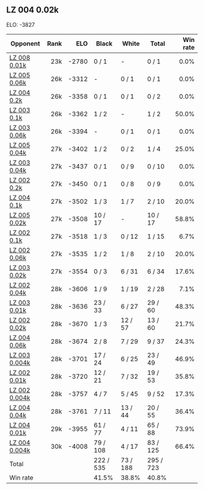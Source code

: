 ## LZ 004 0.02k ##

ELO: -3827

Opponent | Rank | ELO | Black | White | Total | Win rate
---------|-----:|----:|-------|-------|-------|-------:
[LZ 008 0.01k](LZ%20008%200.01k.md) | 23k | -2780 | 0 / 1 | - | 0 / 1 | 0.0%
[LZ 005 0.06k](LZ%20005%200.06k.md) | 26k | -3312 | - | 0 / 1 | 0 / 1 | 0.0%
[LZ 004 0.2k](LZ%20004%200.2k.md) | 26k | -3358 | 0 / 1 | 0 / 1 | 0 / 2 | 0.0%
[LZ 003 0.1k](LZ%20003%200.1k.md) | 26k | -3362 | 1 / 2 | - | 1 / 2 | 50.0%
[LZ 003 0.06k](LZ%20003%200.06k.md) | 26k | -3394 | - | 0 / 1 | 0 / 1 | 0.0%
[LZ 005 0.04k](LZ%20005%200.04k.md) | 27k | -3402 | 1 / 2 | 0 / 2 | 1 / 4 | 25.0%
[LZ 003 0.04k](LZ%20003%200.04k.md) | 27k | -3437 | 0 / 1 | 0 / 9 | 0 / 10 | 0.0%
[LZ 002 0.2k](LZ%20002%200.2k.md) | 27k | -3450 | 0 / 1 | 0 / 8 | 0 / 9 | 0.0%
[LZ 004 0.1k](LZ%20004%200.1k.md) | 27k | -3502 | 1 / 3 | 1 / 7 | 2 / 10 | 20.0%
[LZ 005 0.02k](LZ%20005%200.02k.md) | 27k | -3508 | 10 / 17 | - | 10 / 17 | 58.8%
[LZ 002 0.1k](LZ%20002%200.1k.md) | 27k | -3518 | 1 / 3 | 0 / 12 | 1 / 15 | 6.7%
[LZ 002 0.06k](LZ%20002%200.06k.md) | 27k | -3535 | 1 / 2 | 1 / 8 | 2 / 10 | 20.0%
[LZ 003 0.02k](LZ%20003%200.02k.md) | 27k | -3554 | 0 / 3 | 6 / 31 | 6 / 34 | 17.6%
[LZ 002 0.04k](LZ%20002%200.04k.md) | 28k | -3606 | 1 / 9 | 1 / 19 | 2 / 28 | 7.1%
[LZ 003 0.01k](LZ%20003%200.01k.md) | 28k | -3636 | 23 / 33 | 6 / 27 | 29 / 60 | 48.3%
[LZ 002 0.02k](LZ%20002%200.02k.md) | 28k | -3670 | 1 / 3 | 12 / 57 | 13 / 60 | 21.7%
[LZ 004 0.06k](LZ%20004%200.06k.md) | 28k | -3674 | 2 / 8 | 7 / 29 | 9 / 37 | 24.3%
[LZ 003 0.004k](LZ%20003%200.004k.md) | 28k | -3701 | 17 / 24 | 6 / 25 | 23 / 49 | 46.9%
[LZ 002 0.01k](LZ%20002%200.01k.md) | 28k | -3720 | 12 / 21 | 7 / 32 | 19 / 53 | 35.8%
[LZ 002 0.004k](LZ%20002%200.004k.md) | 28k | -3757 | 4 / 7 | 5 / 45 | 9 / 52 | 17.3%
[LZ 004 0.04k](LZ%20004%200.04k.md) | 28k | -3761 | 7 / 11 | 13 / 44 | 20 / 55 | 36.4%
[LZ 004 0.01k](LZ%20004%200.01k.md) | 29k | -3955 | 61 / 77 | 4 / 11 | 65 / 88 | 73.9%
[LZ 004 0.004k](LZ%20004%200.004k.md) | 30k | -4008 | 79 / 108 | 4 / 17 | 83 / 125 | 66.4%
Total | | | 222 / 535 | 73 / 188 | 295 / 723 | 
Win rate| | | 41.5% | 38.8% | 40.8% | 
